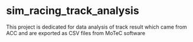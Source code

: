# sim_racing_track_analysis
This project is dedicated for data analysis of track result which came from ACC and are exported as CSV files from MoTeC software

